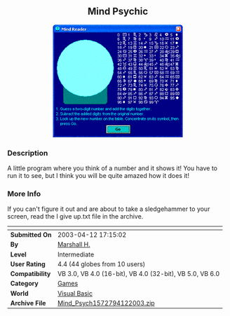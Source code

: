 ﻿<div align="center">

## Mind Psychic

<img src="PIC20034121824118274.GIF">
</div>

### Description

A little program where you think of a number and it shows it! You have to run it to see, but I think you will be quite amazed how it does it!
 
### More Info
 
If you can't figure it out and are about to take a sledgehammer to your screen, read the I give up.txt file in the archive.


<span>             |<span>
---                |---
**Submitted On**   |2003-04-12 17:15:02
**By**             |[Marshall H\.](https://github.com/Planet-Source-Code/PSCIndex/blob/master/ByAuthor/marshall-h.md)
**Level**          |Intermediate
**User Rating**    |4.4 (44 globes from 10 users)
**Compatibility**  |VB 3\.0, VB 4\.0 \(16\-bit\), VB 4\.0 \(32\-bit\), VB 5\.0, VB 6\.0
**Category**       |[Games](https://github.com/Planet-Source-Code/PSCIndex/blob/master/ByCategory/games__1-38.md)
**World**          |[Visual Basic](https://github.com/Planet-Source-Code/PSCIndex/blob/master/ByWorld/visual-basic.md)
**Archive File**   |[Mind\_Psych1572794122003\.zip](https://github.com/Planet-Source-Code/marshall-h-mind-psychic__1-44697/archive/master.zip)








